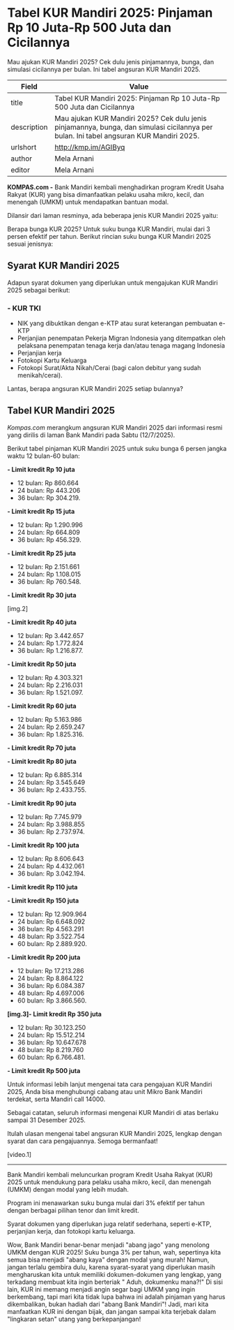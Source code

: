 # Tabel KUR Mandiri 2025: Pinjaman Rp 10 Juta-Rp 500 Juta dan Cicilannya

Mau ajukan KUR Mandiri 2025? Cek dulu jenis pinjamannya, bunga, dan simulasi cicilannya per bulan. Ini tabel angsuran KUR Mandiri 2025.

| Field       | Value                                                       |
|-------------|-------------------------------------------------------------|
| title       | Tabel KUR Mandiri 2025: Pinjaman Rp 10 Juta-Rp 500 Juta dan Cicilannya |
| description | Mau ajukan KUR Mandiri 2025? Cek dulu jenis pinjamannya, bunga, dan simulasi cicilannya per bulan. Ini tabel angsuran KUR Mandiri 2025. |
| urlshort    | http://kmp.im/AGIByq |
| author      | Mela Arnani |
| editor      | Mela Arnani |

**KOMPAS.com -** Bank Mandiri kembali menghadirkan program Kredit Usaha Rakyat (KUR) yang bisa dimanfaatkan pelaku usaha mikro, kecil, dan menengah (UMKM) untuk mendapatkan bantuan modal.

Dilansir dari laman resminya, ada beberapa jenis KUR Mandiri 2025 yaitu:

Berapa bunga KUR 2025? Untuk suku bunga KUR Mandiri, mulai dari 3 persen efektif per tahun. Berikut rincian suku bunga KUR Mandiri 2025 sesuai jenisnya:

## Syarat KUR Mandiri 2025

Adapun syarat dokumen yang diperlukan untuk mengajukan KUR Mandiri 2025 sebagai berikut:

### - KUR TKI

- NIK yang dibuktikan dengan e-KTP atau surat keterangan pembuatan e-KTP
- Perjanjian penempatan Pekerja Migran Indonesia yang ditempatkan oleh pelaksana penempatan tenaga kerja dan/atau tenaga magang Indonesia
- Perjanjian kerja
- Fotokopi Kartu Keluarga
- Fotokopi Surat/Akta Nikah/Cerai (bagi calon debitur yang sudah menikah/cerai).

Lantas, berapa angsuran KUR Mandiri 2025 setiap bulannya?

## Tabel KUR Mandiri 2025

*Kompas.com* merangkum angsuran KUR Mandiri 2025 dari informasi resmi yang dirilis di laman Bank Mandiri pada Sabtu (12/7/2025).

Berikut tabel pinjaman KUR Mandiri 2025 untuk suku bunga 6 persen jangka waktu 12 bulan-60 bulan:

**- Limit kredit Rp 10 juta**

- 12 bulan: Rp 860.664
- 24 bulan: Rp 443.206
- 36 bulan: Rp 304.219.

**- Limit kredit Rp 15 juta**

- 12 bulan: Rp 1.290.996
- 24 bulan: Rp 664.809
- 36 bulan: Rp 456.329.

**- Limit kredit Rp 25 juta**

- 12 bulan: Rp 2.151.661
- 24 bulan: Rp 1.108.015
- 36 bulan: Rp 760.548.

**- Limit kredit Rp 30 juta**

\[img.2\]

**- Limit kredit Rp 40 juta**

- 12 bulan: Rp 3.442.657
- 24 bulan: Rp 1.772.824
- 36 bulan: Rp 1.216.877.

**- Limit kredit Rp 50 juta**

- 12 bulan: Rp 4.303.321
- 24 bulan: Rp 2.216.031
- 36 bulan: Rp 1.521.097.

**- Limit kredit Rp 60 juta**

- 12 bulan: Rp 5.163.986
- 24 bulan: Rp 2.659.247
- 36 bulan: Rp 1.825.316.

**- Limit kredit Rp 70 juta**

**- Limit kredit Rp 80 juta**

- 12 bulan: Rp 6.885.314
- 24 bulan: Rp 3.545.649
- 36 bulan: Rp 2.433.755.

**- Limit kredit Rp 90 juta**

- 12 bulan: Rp 7.745.979
- 24 bulan: Rp 3.988.855
- 36 bulan: Rp 2.737.974.

**- Limit kredit Rp 100 juta**

- 12 bulan: Rp 8.606.643
- 24 bulan: Rp 4.432.061
- 36 bulan: Rp 3.042.194.

**- Limit kredit Rp 110 juta**

**- Limit kredit Rp 150 juta**

- 12 bulan: Rp 12.909.964
- 24 bulan: Rp 6.648.092
- 36 bulan: Rp 4.563.291
- 48 bulan: Rp 3.522.754
- 60 bulan: Rp 2.889.920.

**- Limit kredit Rp 200 juta**

- 12 bulan: Rp 17.213.286
- 24 bulan: Rp 8.864.122
- 36 bulan: Rp 6.084.387
- 48 bulan: Rp 4.697.006
- 60 bulan: Rp 3.866.560.

**\[img.3\]- Limit kredit Rp 350 juta**

- 12 bulan: Rp 30.123.250
- 24 bulan: Rp 15.512.214
- 36 bulan: Rp 10.647.678
- 48 bulan: Rp 8.219.760
- 60 bulan: Rp 6.766.481.

**- Limit kredit Rp 500 juta**

Untuk informasi lebih lanjut mengenai tata cara pengajuan KUR Mandiri 2025, Anda bisa menghubungi cabang atau unit Mikro Bank Mandiri terdekat, serta Mandiri call 14000.

Sebagai catatan, seluruh informasi mengenai KUR Mandiri di atas berlaku sampai 31 Desember 2025.

Itulah ulasan mengenai tabel angsuran KUR Mandiri 2025, lengkap dengan syarat dan cara pengajuannya. Semoga bermanfaat!

\[video.1\]

---
Bank Mandiri kembali meluncurkan program Kredit Usaha Rakyat (KUR) 2025 untuk mendukung para pelaku usaha mikro, kecil, dan menengah (UMKM) dengan modal yang lebih mudah.

 Program ini menawarkan suku bunga mulai dari 3% efektif per tahun dengan berbagai pilihan tenor dan limit kredit.

 Syarat dokumen yang diperlukan juga relatif sederhana, seperti e-KTP, perjanjian kerja, dan fotokopi kartu keluarga.



Wow, Bank Mandiri benar-benar menjadi "abang jago" yang menolong UMKM dengan KUR 2025! Suku bunga 3% per tahun, wah, sepertinya kita semua bisa menjadi "abang kaya" dengan modal yang murah! Namun, jangan terlalu gembira dulu, karena syarat-syarat yang diperlukan masih mengharuskan kita untuk memiliki dokumen-dokumen yang lengkap, yang terkadang membuat kita ingin berteriak " Aduh, dokumenku mana?!" Di sisi lain, KUR ini memang menjadi angin segar bagi UMKM yang ingin berkembang, tapi mari kita tidak lupa bahwa ini adalah pinjaman yang harus dikembalikan, bukan hadiah dari "abang Bank Mandiri"! Jadi, mari kita manfaatkan KUR ini dengan bijak, dan jangan sampai kita terjebak dalam "lingkaran setan" utang yang berkepanjangan!
